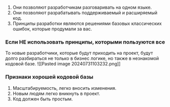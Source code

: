 1. Они позволяют разработчикам разговаривать на одном языке.
2. Они позволяют разрабатывать поддерживаемый и расширяемый код.
3. Принципы разработки являются решениями базовых классических ошибок, которые продумали за вас.

### Если НЕ использовать принципы, которыми пользуются все
То новые разработчики, которые будут приходить на проект, будут долго разбираться не только в бизнес логике, но также в незнакомой кодовой базе.
![[Pasted image 20240731103232.png]]

### Признаки хорошей кодовой базы
1. Масштабируемость, легко вносить изменения. 
2. Новым людям легко вникнуть в проект.
3. Код должен быть простым.

